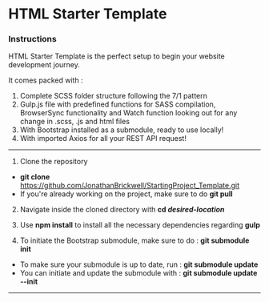 # HTML Starter Template

### Instructions

HTML Starter Template is the perfect setup to begin your website development journey.

It comes packed with :

1. Complete SCSS folder structure following the 7/1 pattern
2. Gulp.js file with predefined functions for SASS compilation, BrowserSync functionality and Watch function looking out for any change in .scss, .js and html files
3. With Bootstrap installed as a submodule, ready to use locally!
4. With imported Axios for all your REST API request!

------------------------------------------------------------------------

1. Clone the repository 
  - **git clone** https://github.com/JonathanBrickwell/StartingProject_Template.git
  - If you're already working on the project, make sure to do **git pull** 
  
2. Navigate inside the cloned directory with **cd *desired-location***

3. Use **npm install** to install all the necessary dependencies regarding **gulp** 

4. To initiate the Bootstrap submodule, make sure to do : **git submodule init** 
  - To make sure your submodule is up to date, run : **git submodule update** 
  - You can initiate and update the submodule with : **git submodule update --init** 

------------------------------------------------------------------------

